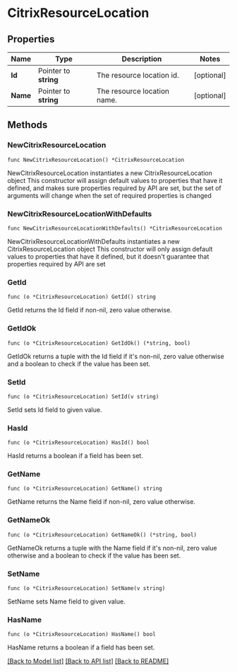 # CitrixResourceLocation

## Properties

Name | Type | Description | Notes
------------ | ------------- | ------------- | -------------
**Id** | Pointer to **string** | The resource location id. | [optional] 
**Name** | Pointer to **string** | The resource location name. | [optional] 

## Methods

### NewCitrixResourceLocation

`func NewCitrixResourceLocation() *CitrixResourceLocation`

NewCitrixResourceLocation instantiates a new CitrixResourceLocation object
This constructor will assign default values to properties that have it defined,
and makes sure properties required by API are set, but the set of arguments
will change when the set of required properties is changed

### NewCitrixResourceLocationWithDefaults

`func NewCitrixResourceLocationWithDefaults() *CitrixResourceLocation`

NewCitrixResourceLocationWithDefaults instantiates a new CitrixResourceLocation object
This constructor will only assign default values to properties that have it defined,
but it doesn't guarantee that properties required by API are set

### GetId

`func (o *CitrixResourceLocation) GetId() string`

GetId returns the Id field if non-nil, zero value otherwise.

### GetIdOk

`func (o *CitrixResourceLocation) GetIdOk() (*string, bool)`

GetIdOk returns a tuple with the Id field if it's non-nil, zero value otherwise
and a boolean to check if the value has been set.

### SetId

`func (o *CitrixResourceLocation) SetId(v string)`

SetId sets Id field to given value.

### HasId

`func (o *CitrixResourceLocation) HasId() bool`

HasId returns a boolean if a field has been set.

### GetName

`func (o *CitrixResourceLocation) GetName() string`

GetName returns the Name field if non-nil, zero value otherwise.

### GetNameOk

`func (o *CitrixResourceLocation) GetNameOk() (*string, bool)`

GetNameOk returns a tuple with the Name field if it's non-nil, zero value otherwise
and a boolean to check if the value has been set.

### SetName

`func (o *CitrixResourceLocation) SetName(v string)`

SetName sets Name field to given value.

### HasName

`func (o *CitrixResourceLocation) HasName() bool`

HasName returns a boolean if a field has been set.


[[Back to Model list]](../README.md#documentation-for-models) [[Back to API list]](../README.md#documentation-for-api-endpoints) [[Back to README]](../README.md)


